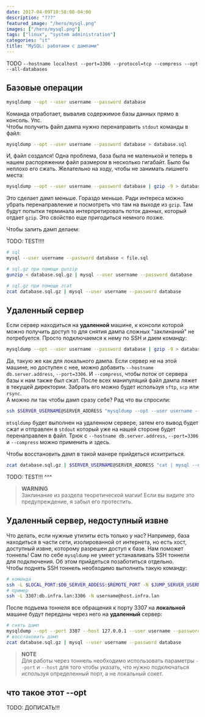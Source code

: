 ```yaml
---
date: 2017-04-09T10:58:08-04:00
description: "???"
featured_image: "/hero/mysql.png"
images: ["/hero/mysql.png"]
tags: ["linux", "system administration"]
categories: "it"
title: "MySQL: работаем с дампами"
---
```


TODO `--hostname localhost --port=3306 --protocol=tcp --compress --opt --all-databases`

## Базовые операции

```bash
mysqldump --opt --user username --password database
```

Команда отработает, вывалив содержимое базы данных прямо в консоль. Упс.  
Чтобы получить файл дампа нужно перенаправить `stdout` команды в файл:

```bash
mysqldump --opt --user username --password database > database.sql
```

И, файл создался! Одна проблема, база была не маленькой и теперь в нашем распоряжении файл размером в несколько гигабайт. Было бы неплохо его сжать. Желательно на ходу, чтобы не занимать лишнего места:

```bash
mysqldump --opt --user username --password database | gzip -9 > database.sql
```

Это сделает дамп меньше. Гораздо меньше.
Ради интереса можно убрать перенаправление и посмотреть что там на выходе из `gzip`. Там будут попытки терминала интерпретировать поток данных, который отдает `gzip`. Это свойство еще пригодиться немного позже.

Чтобы залить дамп делаем:

TODO: TEST!!!!
```bash
# sql
mysql --user username --password database < file.sql

# sql.gz при помощи gunzip
gunzip < database.sql.gz | mysql --user username --password database

# sql.gz при помощи zcat
zcat database.sql.gz | mysql --user username --password database
```

## Удаленный сервер

Если сервер находиться на **удаленной** машине, к консоли которой можно получить доступ то для снятия дампа сложных "заклинаний" не потребуется. Просто подключаемся к нему по SSH и даем команду:

```bash
mysqldump --opt --user username --password database | gzip -9 > database.sql.gz
```

Да, такую же как для локального дампа. Если сервер не на этой машине, но доступен с нее, можно добавить `--hostname db.server.address`, `--port=3306`. И `--compress`, чтобы поток от сервера базы к нам также был сжат. После всех манипуляций файл дампа ляжет в текущей директории. Забрать его можно будет используя `sftp`, `scp` или `rsync`.  
А можно ли так чтобы дамп сразу себе? Рад что вы спросили:

```bash
ssh $SERVER_USERNAME@SERVER_ADDRESS "mysqldump --opt --user username --password database | gzip -9" > database.sql.gz
```

`mtsqldump` будет выполнен на удаленном сервере, затем его вывод будет сжат и отправлен в `stdout` который уже на нашей стороне будет перенаправлен в файл. Трюк с `--hostname db.server.address`, `--port=3306` и `--compress` можно применить и здесь.

Чтобы восстановить дамп в такой манере прийдеться исхитриться.

```bash
zcat database.sql.gz | $SERVER_USERNAME@SERVER_ADDRESS "cat | mysql --user username --password database"
```

TODO: TEST!!! ^^^
> **WARNING**  
> Заклинание из раздела теоретической магии! Если вы видите это предупреждение, я забыл его протестить.

## Удаленный сервер, недоступный извне

Что делать, если нужные утилиты есть только у нас? Например, база находиться в части сети, изолированной от интернета, но есть хост, доступный извне, которому разрешен доступ к базе. Нам поможет тоннель! Сам по себе `mysqldump` не умеет устанавливать SSH тоннели для подключения. Об этом прийдеться позаботиться отдельно.  
Чтобы поднять SSH тоннель необходимо выполнить такую команду:

```bash
# команда
ssh -L $LOCAL_PORT:$DB_SERVER_ADDESS:$REMOTE_PORT -N $JUMP_SERVER_USERNAME@JUMP_SERVER_ADDRESS
# пример
ssh -L 3307:db.infra.lan:3306 -N username@host.infra.lan
```

После подъема тоннеля все обращения к порту 3307 на **локальной** машине будут переданы через него на **удаленный** сервер:

```bash
# снять дамп
mysqldump --opt --port 3307 --host 127.0.0.1 --user username --password database | gzip -9 > database.sql.gz
# восстановить дамп
zcat database.sql.gz | mysql --user username --password database
```

> **NOTE**  
> Для работы через тоннель необходимо использовать параметры `--port` и `--host` для того чтобы указать, что нужно подключаться используя определенный порт, а не локальный сокет.

## что такое этот --opt

TODO: ДОПИСАТЬ!!!
